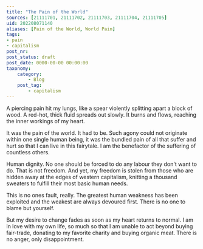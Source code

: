 ```yaml
---
title: "The Pain of the World"
sources: [21111701, 21111702, 21111703, 21111704, 21111705]
uid: 202208071140
aliases: [Pain of the World, World Pain]
tags: 
- pain
- capitalism
post_nr:
post_status: draft
post_date: 0000-00-00 00:00:00 
taxonomy:
    category:
        - Blog
    post_tag:
        - capitalism
---
```


A piercing pain hit my lungs, like a spear violently splitting apart a block of wood. A red-hot, thick fluid spreads out slowly. It burns and flows, reaching the inner workings of my heart.

It was the pain of the world. It had to be. Such agony could not originate within one single human being, it was the bundled pain of all that suffer and hurt so that I can live in this fairytale. I am the benefactor of the suffering of countless others. 

Human dignity. No one should be forced to do any labour they don't want to do. That is not freedom. And yet, my freedom is stolen from those who are hidden away at the edges of western capitalism, knitting a thousand sweaters to fulfill their most basic human needs.

This is no ones fault, really. The greatest human weakness has been exploited and the weakest are always devoured first. There is no one to blame but yourself.

But my desire to change fades as soon as my heart returns to normal. I am in love with my own life, so much so that I am unable to act beyond buying fair-trade, donating to my favorite charity and buying organic meat. There is no anger, only disappointment.